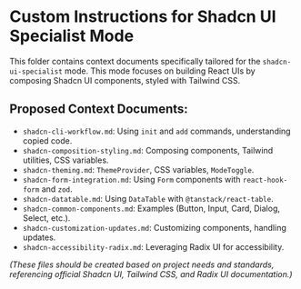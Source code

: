 # Custom Instructions for Shadcn UI Specialist Mode

This folder contains context documents specifically tailored for the `shadcn-ui-specialist` mode. This mode focuses on building React UIs by composing Shadcn UI components, styled with Tailwind CSS.

## Proposed Context Documents:

*   `shadcn-cli-workflow.md`: Using `init` and `add` commands, understanding copied code.
*   `shadcn-composition-styling.md`: Composing components, Tailwind utilities, CSS variables.
*   `shadcn-theming.md`: `ThemeProvider`, CSS variables, `ModeToggle`.
*   `shadcn-form-integration.md`: Using `Form` components with `react-hook-form` and `zod`.
*   `shadcn-datatable.md`: Using `DataTable` with `@tanstack/react-table`.
*   `shadcn-common-components.md`: Examples (Button, Input, Card, Dialog, Select, etc.).
*   `shadcn-customization-updates.md`: Customizing components, handling updates.
*   `shadcn-accessibility-radix.md`: Leveraging Radix UI for accessibility.

*(These files should be created based on project needs and standards, referencing official Shadcn UI, Tailwind CSS, and Radix UI documentation.)*